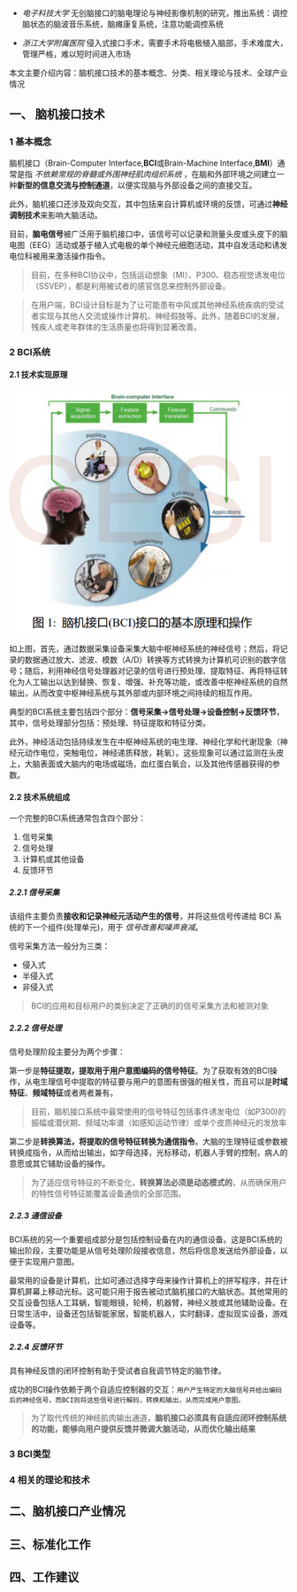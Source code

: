 - _电子科技大学_ 无创脑接口的脑电理论与神经影像机制的研究，推出系统：调控脑状态的脑波音乐系统，脑瘫康复系统，注意功能调控系统

- _浙江大学附属医院_ 侵入式接口手术，需要手术将电极植入脑部，手术难度大，管理严格，难以短时间进入市场

本文主要介绍内容：脑机接口技术的基本概念、分类、相关理论与技术、全球产业情况


## 一、 脑机接口技术

### 1 基本概念

  脑机接口（Brain-Computer Interface,**BCI**或Brain-Machine Interface,**BMI**）通常是指 _不依赖常规的脊髓或外围神经肌肉组织系统_ ，在脑和外部环境之间建立一种**新型的信息交流与控制通道**，以便实现脑与外部设备之间的直接交互。

  此外，脑机接口还涉及双向交互，其中包括来自计算机或环境的反馈，可通过**神经调制技术**来影响大脑活动。

  目前，**脑电信号**被广泛用于脑机接口中，该信号可以记录和测量头皮或头皮下的脑电图（EEG）活动或基于植入式电极的单个神经元细胞活动，其中自发活动和诱发电位科被用来激活操作指令。

> 目前，在多种BCI协议中，包括运动想象（MI）、P300、稳态视觉诱发电位（SSVEP），都是利用被试者的感官信息来控制外部设备。

> 在用户端，BCI设计目标是为了让可能患有中风或其他神经系统疾病的受试者实现与其他人交流或操作计算机、神经假肢等。此外，随着BCI的发展，残疾人或老年群体的生活质量也将得到显著改善。

### 2 BCI系统

#### 2.1 技术实现原理

![图1](https://github.com/Boyka-SS/study/blob/master/images/Snipaste_2023-05-27_23-06-11.png)

  如上图，首先，通过数据采集设备采集大脑中枢神经系统的神经信号；然后，将记录的数据通过放大、滤波、模数（A/D）转换等方式转换为计算机可识别的数字信号；随后，利用神经信号处理器对记录的信号进行预处理、提取特征、再将特征转化为人工输出以达到替换、恢复、增强、补充等功能，或改善中枢神经系统的自然输出，从而改变中枢神经系统与其外部或内部环境之间持续的相互作用。

  典型的BCI系统主要包括四个部分：**信号采集->信号处理->设备控制->反馈环节**，其中，信号处理部分包括：预处理、特征提取和特征分类。
  
  此外，神经活动包括持续发生在中枢神经系统的电生理、神经化学和代谢现象（神经元动作电位，突触电位，神经递质释放，耗氧）。这些现象可以通过监测在头皮上，大脑表面或大脑内的电场或磁场，血红蛋白氧合，以及其他传感器获得的参数。

#### 2.2 技术系统组成

一个完整的BCI系统通常包含四个部分：

1. 信号采集
2. 信号处理
3. 计算机或其他设备
4. 反馈环节

##### 2.2.1 信号采集

该组件主要负责**接收和记录神经元活动产生的信号**，并将这些信号传递给 BCI 系统的下一个组件(处理单元)，用于 _信号改善和噪声衰减_。

信号采集方法一般分为三类：

- 侵入式
- 半侵入式
- 非侵入式

> BCI的应用和目标用户的类别决定了正确的的信号采集方法和被测对象

##### 2.2.2 信号处理

信号处理阶段主要分为两个步骤：

第一步是**特征提取，提取用于用户意图编码的信号特征**。为了获取有效的BCI操作，从电生理信号中提取的特征要与用户的意图有很强的相关性，而且可以是**时域特征**、**频域特征**或者两者兼有。

> 目前，脑机接口系统中最常使用的信号特征包括事件诱发电位（如P300)的振幅或潜伏期、频域功率谱（如感知运动节律）或单个皮质神经元的发放率

第二步是**转换算法，将提取的信号特征转换为通信指令**。大脑的生理特征或参数被转换成指令，从而给出输出，如字母选择，光标移动，机器人手臂的控制，病人的意愿或其它辅助设备的操作。

> 为了适应信号特征的不断变化，**转换算法必须是动态模式的**，从而确保用户的特性信号特征能覆盖设备通信的全部范围。

##### 2.2.3 通信设备

BCI系统的另一个重要组成部分是包括控制设备在内的通信设备。这是BCI系统的输出阶段，主要功能是从信号处理阶段接收信息，然后将信息发送给外部设备，以便于实现用户意图。

最常用的设备是计算机，比如可通过选择字母来操作计算机上的拼写程序，并在计算机屏幕上移动光标。这可能只用于报告被动式脑机接口的大脑状态。其他常用的交互设备包括人工耳蜗，智能眼镜，轮椅，机器臂，神经义肢或其他辅助设备。在日常生活中，设备还包括智能家居，智能机器人，实时翻译，虚拟现实设备，游戏设备等。

##### 2.2.4 反馈环节

具有神经反馈的闭环控制有助于受试者自我调节特定的脑节律。

成功的BCI操作依赖于两个自适应控制器的交互：`用户产生特定的大脑信号并给出编码后的神经信号，而BCI则将这些信号进行解码，转换和输出，从而完成用户意图。`

> 为了取代传统的神经肌肉输出通道，**脑机接口必须具有自适应闭环控制系统的功能，能够向用户提供反馈并微调大脑活动，从而优化输出结果**

### 3 BCI类型

### 4 相关的理论和技术


## 二、脑机接口产业情况

## 三、标准化工作



## 四、工作建议

